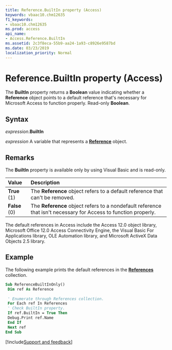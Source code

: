 ```yaml
---
title: Reference.BuiltIn property (Access)
keywords: vbaac10.chm12635
f1_keywords:
- vbaac10.chm12635
ms.prod: access
api_name:
- Access.Reference.BuiltIn
ms.assetid: 2c3f8eca-55b9-aa24-1a93-c8926e9587bd
ms.date: 03/23/2019
localization_priority: Normal
---
```



# Reference.BuiltIn property (Access)

The **BuiltIn** property returns a **Boolean** value indicating whether a **Reference** object points to a default reference that's necessary for Microsoft Access to function properly. Read-only **Boolean**.


## Syntax

_expression_.**BuiltIn**

_expression_ A variable that represents a **[Reference](Access.Reference.md)** object.


## Remarks

The **BuiltIn** property is available only by using Visual Basic and is read-only.

|Value|Description|
|:-----|:-----|
|**True** (1)|The **Reference** object refers to a default reference that can't be removed.|
|**False** (0)|The **Reference** object refers to a nondefault reference that isn't necessary for Access to function properly.|

The default references in Access include the Access 12.0 object library, Microsoft Office 12.0 Access Connectivity Engine, the Visual Basic For Applications library, OLE Automation library, and Microsoft ActiveX Data Objects 2.5 library.


## Example

The following example prints the default references in the **[References](access.references.md)** collection.

```vb
Sub ReferenceBuiltInOnly() 
 Dim ref As Reference 
 
 ' Enumerate through References collection. 
 For Each ref In References 
 ' Check BuiltIn property. 
 If ref.BuiltIn = True Then 
 Debug.Print ref.Name 
 End If 
 Next ref 
End Sub
```




[!include[Support and feedback](~/includes/feedback-boilerplate.md)]